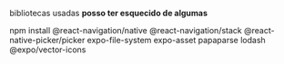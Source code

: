bibliotecas usadas
**posso ter esquecido de algumas**


npm install @react-navigation/native @react-navigation/stack @react-native-picker/picker expo-file-system expo-asset papaparse lodash @expo/vector-icons

